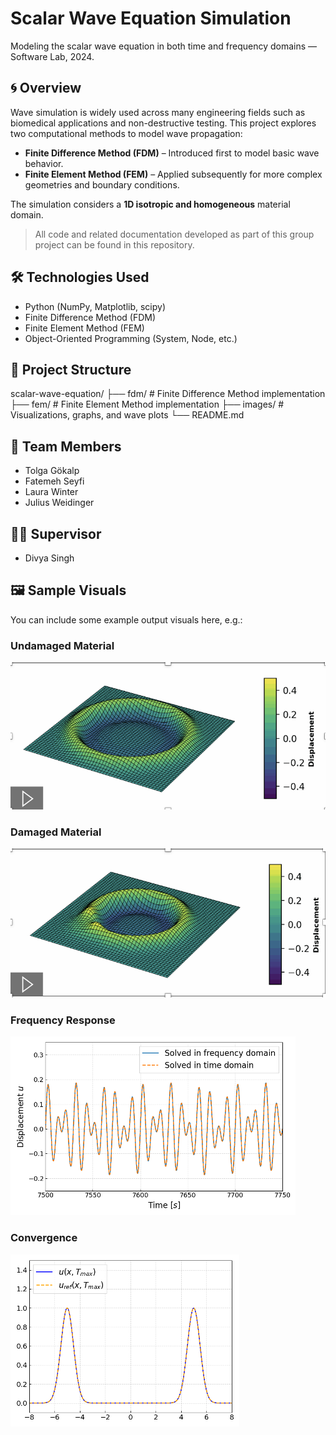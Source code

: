 # Scalar Wave Equation Simulation

Modeling the scalar wave equation in both time and frequency domains — Software Lab, 2024.

## 🌀 Overview

Wave simulation is widely used across many engineering fields such as biomedical applications and non-destructive testing. This project explores two computational methods to model wave propagation:

- **Finite Difference Method (FDM)** – Introduced first to model basic wave behavior.
- **Finite Element Method (FEM)** – Applied subsequently for more complex geometries and boundary conditions.

The simulation considers a **1D isotropic and homogeneous** material domain.

> All code and related documentation developed as part of this group project can be found in this repository.

## 🛠️ Technologies Used

- Python (NumPy, Matplotlib, scipy)
- Finite Difference Method (FDM)
- Finite Element Method (FEM)
- Object-Oriented Programming (System, Node, etc.)

## 📁 Project Structure

scalar-wave-equation/
├── fdm/ # Finite Difference Method implementation
├── fem/ # Finite Element Method implementation
├── images/ # Visualizations, graphs, and wave plots
└── README.md

## 👥 Team Members

- Tolga Gökalp  
- Fatemeh Seyfi  
- Laura Winter  
- Julius Weidinger  

## 👩‍🏫 Supervisor

- Divya Singh

## 🖼️ Sample Visuals

You can include some example output visuals here, e.g.:

### Undamaged Material
![Wave propagation (undamaged)](images/undamaged.png)

### Damaged Material
![Wave propagation (damaged)](images/damaged.png)

### Frequency Response
![Frequency Response (1D)](images/frequency_domain_1d.png)

### Convergence
![Convergence](images/convergence.png)



